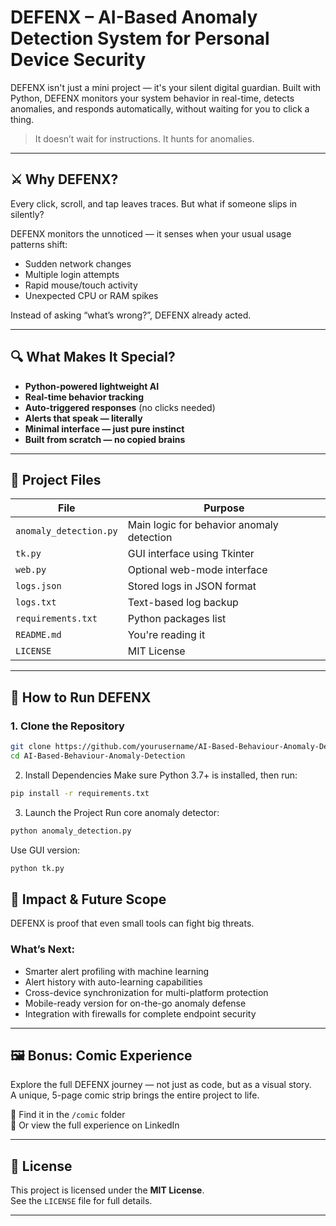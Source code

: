 # DEFENX – AI-Based Anomaly Detection System for Personal Device Security

DEFENX isn't just a mini project — it's your silent digital guardian. Built with Python, DEFENX monitors your system behavior in real-time, detects anomalies, and responds automatically, without waiting for you to click a thing.

> It doesn’t wait for instructions. It hunts for anomalies.

---

## ⚔️ Why DEFENX?

Every click, scroll, and tap leaves traces. But what if someone slips in silently?

DEFENX monitors the unnoticed — it senses when your usual usage patterns shift:
- Sudden network changes  
- Multiple login attempts  
- Rapid mouse/touch activity  
- Unexpected CPU or RAM spikes  

Instead of asking “what’s wrong?”, DEFENX already acted.

---

## 🔍 What Makes It Special?

- **Python-powered lightweight AI**  
- **Real-time behavior tracking**  
- **Auto-triggered responses** (no clicks needed)  
- **Alerts that speak — literally**  
- **Minimal interface — just pure instinct**  
- **Built from scratch — no copied brains**  

---

## 📁 Project Files

| File                 | Purpose                                  |
|----------------------|------------------------------------------|
| `anomaly_detection.py` | Main logic for behavior anomaly detection |
| `tk.py`                | GUI interface using Tkinter             |
| `web.py`               | Optional web-mode interface             |
| `logs.json`            | Stored logs in JSON format              |
| `logs.txt`             | Text-based log backup                   |
| `requirements.txt`     | Python packages list                    |
| `README.md`            | You're reading it                       |
| `LICENSE`              | MIT License                             |

---

## 🚀 How to Run DEFENX

### 1. Clone the Repository
```bash
git clone https://github.com/yourusername/AI-Based-Behaviour-Anomaly-Detection.git
cd AI-Based-Behaviour-Anomaly-Detection
```

2. Install Dependencies
Make sure Python 3.7+ is installed, then run:
```bash
pip install -r requirements.txt
```
3. Launch the Project
Run core anomaly detector:
```bash
python anomaly_detection.py
```
Use GUI version:
```bash
python tk.py
```
## 🎯 Impact & Future Scope

DEFENX is proof that even small tools can fight big threats.

### What’s Next:
- Smarter alert profiling with machine learning  
- Alert history with auto-learning capabilities  
- Cross-device synchronization for multi-platform protection  
- Mobile-ready version for on-the-go anomaly defense  
- Integration with firewalls for complete endpoint security  

---

## 🖼️ Bonus: Comic Experience

Explore the full DEFENX journey — not just as code, but as a visual story.  
A unique, 5-page comic strip brings the entire project to life.

📂 Find it in the `/comic` folder  
🔗 Or view the full experience on LinkedIn

---

## 📄 License

This project is licensed under the **MIT License**.  
See the `LICENSE` file for full details.

---


